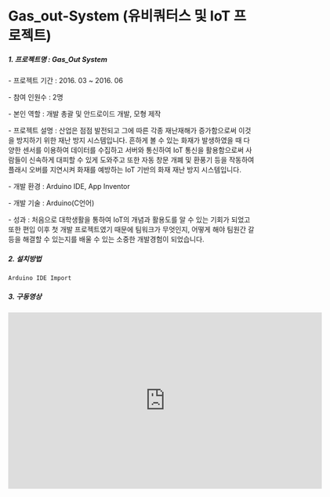 # Gas_out-System (유비쿼터스 및 IoT 프로젝트)
##### 1. 프로젝트명 : Gas_Out System

\- 프로젝트 기간 : 2016. 03 ~ 2016. 06

\- 참여 인원수 : 2명

\- 본인 역할 : 개발 총괄 및 안드로이드 개발, 모형 제작

\- 프로젝트 설명 : 산업은 점점 발전되고 그에 따른 각종 재난재해가 증가함으로써 이것을 방지하기 위한 재난 방지 시스템입니다. 흔하게 볼 수 있는 화재가 발생하였을 때 다양한 센서를 이용하여 데이터를 수집하고 서버와 통신하여 IoT 통신을 활용함으로써 사람들이 신속하게 대피할 수 있게 도와주고 또한 자동 창문 개폐 및 환풍기 등을 작동하여 플래시 오버를 지연시켜 화재를 예방하는 IoT 기반의 화재 재난 방지 시스템입니다.

\- 개발 환경 : Arduino IDE, App Inventor

\- 개발 기술 : Arduino(C언어)

\- 성과 : 처음으로 대학생활을 통하여 IoT의 개념과 활용도를 알 수 있는 기회가 되었고 또한 편입 이후 첫 개발 프로젝트였기 때문에 팀워크가 무엇인지, 어떻게 해야 팀원간 갈등을 해결할 수 있는지를 배울 수 있는 소중한 개발경험이 되었습니다.



##### 2. 설치방법

```
Arduino IDE Import
```



##### 3. 구동영상

<iframe width="640" height="360" src="https://www.youtube.com/embed/6Az2cNU7gUw" frameborder="0" gesture="media" allowfullscreen=""></iframe>


